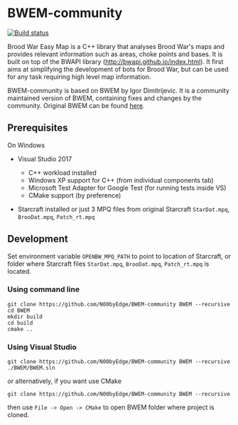 # BWEM-community

[![Build status](https://ci.appveyor.com/api/projects/status/6do734d9cdi31vvl/branch/master?svg=true)](https://ci.appveyor.com/project/N00byEdge/bwem-community/branch/master)

Brood War Easy Map is a C++ library that analyses Brood War's maps and provides relevant information such as areas, choke points and bases. It is built on top of the BWAPI library (http://bwapi.github.io/index.html). It first aims at simplifying the development of bots for Brood War, but can be used for any task requiring high level map information.

BWEM-community is based on BWEM by Igor Dimitrijevic. It is a community maintained version of BWEM, containing fixes and changes by the community. Original BWEM can be found [here](http://bwem.sourceforge.net/).

## Prerequisites

On Windows

- Visual Studio 2017
	- C++ workload installed
	- Windows XP support for C++ (from individual components tab)
	- Microsoft Test Adapter for Google Test (for running tests inside VS)
	- CMake support (by preference)

- Starcraft installed or just 3 MPQ files from original Starcraft `StarDat.mpq`, `BrooDat.mpq`, `Patch_rt.mpq`

## Development

Set environment variable `OPENBW_MPQ_PATH` to point to location of Starcraft, or folder where Starcraft files `StarDat.mpq`, `BrooDat.mpq`, `Patch_rt.mpq` is located.

### Using command line

	git clone https://github.com/N00byEdge/BWEM-community BWEM --recursive
	cd BWEM
	mkdir build
	cd build
	cmake ..

### Using Visual Studio

	git clone https://github.com/N00byEdge/BWEM-community BWEM --recursive
	./BWEM/BWEM.sln

or alternatively, if you want use CMake

	git clone https://github.com/N00byEdge/BWEM-community BWEM --recursive

then use `File -> Open -> CMake` to open BWEM folder where project is cloned.
